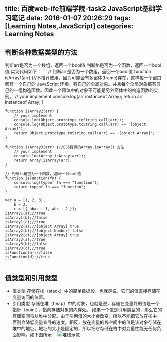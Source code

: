 title: 百度web-ife前端学院-task2 JavaScript基础学习笔记
date: 2016-01-07 20:26:29
tags: [Learning Notes,JavaScript]
categories: Learning Notes 
---
## 判断各种数据类型的方法
判断arr是否为一个数组，返回一个bool值;判断fn是否为一个函数，返回一个bool值;实现代码如下：
	```
	// 判断arr是否为一个数组，返回一个bool值
		function isArray1(arr) {//不推荐使用，因为可能会有多窗体(frame)存在，这样每一个窗口都有一个自己的 JavaScript 环境，有自己的全局对象。并且每个全局对象都有自己的一组构造函数。因此一个窗体中的对象不可能是另外窗体中的构造函数的实例。
		    // your implement
		    console.log(arr instanceof Array);
		    return arr instanceof Array;
		}
		
	function isArray2(arr) {
	    // your implement
	    console.log(Object.prototype.toString.call(arr));
	    console.log(Object.prototype.toString.call(arr) == '[object Array]');
	    return Object.prototype.toString.call(arr) == '[object Array]';
	}

	function isArray3(arr) {//ES5提供的Array.isArray() 方法
	    // your implement
	    console.log(Array.isArray(arr));
	    return Array.isArray(arr);
	}

	// 判断fn是否为一个函数，返回一个bool值
	function isFunction(fn) {
	    console.log(typeof fn === "function");
	    return typeof fn === "function";
	}
	
	var a = [1, 2, 3],
	    b = 3,
	    c = [{ abac : 1, abc : 2 }];
	isArray1(a);//true
	isArray1(b);//false
	isArray1(c);//true
	isArray2(a);//[object Array] true
	isArray2(b);//[object Number] false
	isArray2(c);//[object Array] true
	isArray3(a);//true
	isArray3(b);//false
	isArray3(c);//true
	isFunction(a);//false
	isFunction(d);//true
	```
## 值类型和引用类型
- 值类型
	存储在栈（stack）中的简单数据段，也就是说，它们的值直接存储在变量访问的位置。
- 引用类型
	存储在堆（heap）中的对象，也就是说，存储在变量处的值是一个指针（point），指向存储对象的内存处。
如果一个值是引用类型的，那么它的存储空间将从堆中分配。由于引用值的大小会改变，所以不能把它放在栈中，否则会降低变量查寻的速度。相反，放在变量的栈空间中的值是该对象存储在堆中的地址。地址的大小是固定的，所以把它存储在栈中对变量性能无任何负面影响。如下图所示：
![堆栈示意](http://img.blog.csdn.net/20160107202053718)

